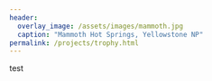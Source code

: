 ```yaml
---
header:
  overlay_image: /assets/images/mammoth.jpg
  caption: "Mammoth Hot Springs, Yellowstone NP"
permalink: /projects/trophy.html
---
```

test
